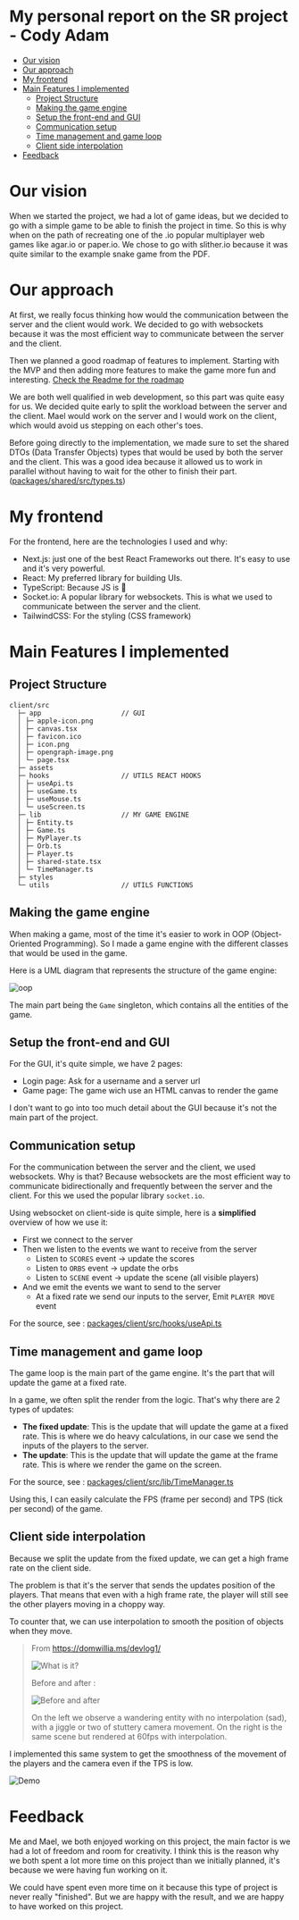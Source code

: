 # My personal report on the SR project - Cody Adam

- [Our vision](#our-vision)
- [Our approach](#our-approach)
- [My frontend](#my-frontend)
- [Main Features I implemented](#main-features-i-implemented)
  - [Project Structure](#project-structure)
  - [Making the game engine](#making-the-game-engine)
  - [Setup the front-end and GUI](#setup-the-front-end-and-gui)
  - [Communication setup](#communication-setup)
  - [Time management and game loop](#time-management-and-game-loop)
  - [Client side interpolation](#client-side-interpolation)
- [Feedback](#feedback)

# Our vision

When we started the project, we had a lot of game ideas, but we decided to go with a simple game to be able to finish the project in time. So this is why when on the path of recreating one of the .io popular multiplayer web games like agar.io or paper.io. We chose to go with slither.io because it was quite similar to the example snake game from the PDF.

# Our approach

At first, we really focus thinking how would the communication between the server and the client would work. We decided to go with websockets because it was the most efficient way to communicate between the server and the client.

Then we planned a good roadmap of features to implement. Starting with the MVP and then adding more features to make the game more fun and interesting. [Check the Readme for the roadmap](../../README.md)

We are both well qualified in web development, so this part was quite easy for us. We decided quite early to split the workload between the server and the client. Mael would work on the server and I would work on the client, which would avoid us stepping on each other's toes.

Before going directly to the implementation, we made sure to set the shared DTOs (Data Transfer Objects) types that would be used by both the server and the client. This was a good idea because it allowed us to work in parallel without having to wait for the other to finish their part. ([packages/shared/src/types.ts](../../packages/shared/src/types.ts))

# My frontend

For the frontend, here are the technologies I used and why:

- Next.js: just one of the best React Frameworks out there. It's easy to use and it's very powerful.
- React: My preferred library for building UIs.
- TypeScript: Because JS is 🤮
- Socket.io: A popular library for websockets. This is what we used to communicate between the server and the client.
- TailwindCSS: For the styling (CSS framework)

# Main Features I implemented

## Project Structure

```
client/src
  ├─ app                    // GUI
  │ ├─ apple-icon.png
  │ ├─ canvas.tsx
  │ ├─ favicon.ico
  │ ├─ icon.png
  │ ├─ opengraph-image.png
  │ └─ page.tsx
  ├─ assets
  ├─ hooks                  // UTILS REACT HOOKS
  │ ├─ useApi.ts
  │ ├─ useGame.ts
  │ ├─ useMouse.ts
  │ └─ useScreen.ts
  ├─ lib                    // MY GAME ENGINE
  │ ├─ Entity.ts
  │ ├─ Game.ts
  │ ├─ MyPlayer.ts
  │ ├─ Orb.ts
  │ ├─ Player.ts
  │ ├─ shared-state.tsx
  │ └─ TimeManager.ts
  ├─ styles
  └─ utils                  // UTILS FUNCTIONS
```

## Making the game engine

When making a game, most of the time it's easier to work in OOP (Object-Oriented Programming). So I made a game engine with the different classes that would be used in the game.

Here is a UML diagram that represents the structure of the game engine:

![oop](images/oop.png)

The main part being the `Game` singleton, which contains all the entities of the game.

## Setup the front-end and GUI

For the GUI, it's quite simple, we have 2 pages:

- Login page: Ask for a username and a server url
- Game page: The game wich use an HTML canvas to render the game

I don't want to go into too much detail about the GUI because it's not the main part of the project.

## Communication setup

For the communication between the server and the client, we used websockets.
Why is that? Because websockets are the most efficient way to communicate bidirectionally and frequently between the server and the client.
For this we used the popular library `socket.io`.

Using websocket on client-side is quite simple, here is a **simplified** overview of how we use it:

- First we connect to the server
- Then we listen to the events we want to receive from the server
  - Listen to `SCORES` event → update the scores
  - Listen to `ORBS` event → update the orbs
  - Listen to `SCENE` event → update the scene (all visible players)
- And we emit the events we want to send to the server
  - At a fixed rate we send our inputs to the server, Emit `PLAYER MOVE` event

For the source, see : [packages/client/src/hooks/useApi.ts](../../packages/client/src/hooks/useApi.ts)

## Time management and game loop

The game loop is the main part of the game engine. It's the part that will update the game at a fixed rate.

In a game, we often split the render from the logic. That's why there are 2 types of updates:

- **The fixed update**: This is the update that will update the game at a fixed rate. This is where we do heavy calculations, in our case we send the inputs of the players to the server.
- **The update**: This is the update that will update the game at the frame rate. This is where we render the game on the screen.

For the source, see : [packages/client/src/lib/TimeManager.ts](../../packages/client/src/lib/TimeManager.ts)

Using this, I can easily calculate the FPS (frame per second) and TPS (tick per second) of the game.

## Client side interpolation

Because we split the update from the fixed update, we can get a high frame rate on the client side.

The problem is that it's the server that sends the updates position of the players. That means that even with a high frame rate, the player will still see the other players moving in a choppy way.

To counter that, we can use interpolation to smooth the position of objects when they move.

> From https://domwillia.ms/devlog1/
>
> ![What is it?](images/inter.png)
>
> Before and after :
>
> ![Before and after](images/inter-before-after.png)
>
> On the left we observe a wandering entity with no interpolation (sad), with a jiggle or two of stuttery camera movement. On the right is the same scene but rendered at 60fps with interpolation.

I implemented this same system to get the smoothness of the movement of the players and the camera even if the TPS is low.

![Demo](../assets/demo.gif)

# Feedback

Me and Mael, we both enjoyed working on this project, the main factor is we had a lot of freedom and room for creativity.
I think this is the reason why we both spent a lot more time on this project than we initially planned, it's because we were having fun working on it.

We could have spent even more time on it because this type of project is never really "finished". But we are happy with the result, and we are happy to have worked on this project.
